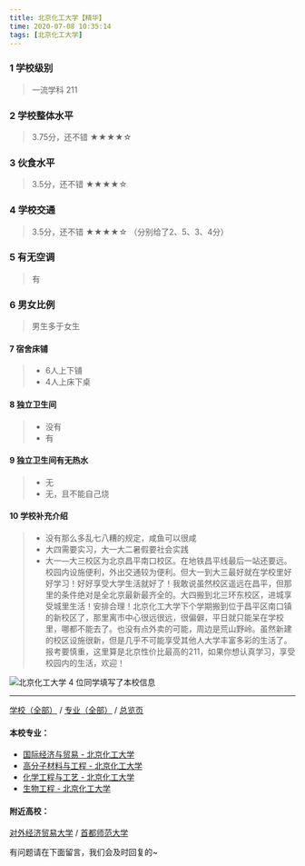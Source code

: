 ```yaml
---
title: 北京化工大学【精华】
time: 2020-07-08 10:35:14
tags: [北京化工大学]
---
```

### 1 学校级别
> 一流学科 211


### 2 学校整体水平
> 3.75分，还不错
★★★★☆



### 3 伙食水平
> 3.5分，还不错
★★★★☆



### 4 学校交通
> 3.5分，还不错
★★★★☆
（分别给了2、5、3、4分）



### 5 有无空调
> 有


### 6 男女比例
> 男生多于女生


#### 7 宿舍床铺
> - 6人上下铺
> - 4人上床下桌
 

#### 8 独立卫生间
> - 没有
> - 有


#### 9 独立卫生间有无热水
> - 无
> - 无，且不能自己烧

#### 10 学校补充介绍
> - 没有那么多乱七八糟的规定，咸鱼可以很咸
  
> - 大四需要实习，大一大二暑假要社会实践
  
> - 大一—大三校区为北京昌平南口校区。在地铁昌平线最后一站还要远。校园内设施便利，外出交通较为便利。但大一到大三最好就在学校里好好学习！好好享受大学生活就好了！我敢说虽然校区遥远在昌平，但那里的条件绝对是全北京最新最齐全的。大四搬到北三环东校区，进城享受城里生活！安排合理！北京化工大学下个学期搬到位于昌平区南口镇的新校区了，那里离市中心很远很远，很偏僻，平日就只能呆在学校里，哪都不能去了。也没有点外卖的可能，周边是荒山野岭。虽然新建的校区设施很新，但是几乎不可能享受其他人大学丰富多彩的生活了。报考要慎重，这里算是北京性价比最高的211，如果你想认真学习，享受校园内的生活，欢迎！



![北京化工大学](http://upload-images.jianshu.io/upload_images/6510336-9d0746fa422a3856.jpg?imageMogr2/auto-orient/strip%7CimageView2/2/w/1240)
4 位同学填写了本校信息
***
[学校（全部）](https://univgo.github.io/2020/07/08/3efa6bcca419) / [专业（全部）](https://univgo.github.io/2020/07/08/2d4c6d3552c2) / [总览页](https://univgo.github.io/2020/07/08/445daeb4fa00)
#### 本校专业：
- [国际经济与贸易 - 北京化工大学](https://univgo.github.io/2020/07/08/f143f17287d2)
- [高分子材料与工程 - 北京化工大学](https://univgo.github.io/2020/07/08/077d326808ab)
- [化学工程与工艺 - 北京化工大学](https://univgo.github.io/2020/07/08/27057f73c283 )
- [生物工程 - 北京化工大学](https://univgo.github.io/2020/07/08/14e12a0e6efb)

#### 附近高校：
[对外经济贸易大学](https://univgo.github.io/2020/07/08/对外经济贸易大学) / [首都师范大学](https://univgo.github.io/2020/07/08/8239521db7bd)


有问题请在下面留言，我们会及时回复的~
